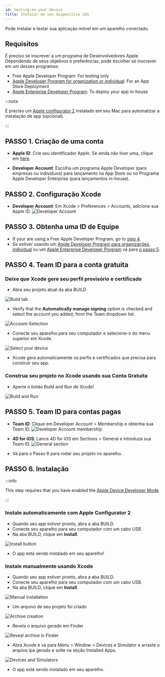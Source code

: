 ```yaml
---
id: testing-on-your-device
title: Instalar em seu dispositivo iOS
---
```


Pode instalar e testar sua aplicação móvel em um aparelho conectado.


## Requisitos

É preciso se inscrever a um programa de Desenvolvedores Apple. Dependendo de seus objetivos e preferências, pode escolher se inscrever em um desses programas:

* Free Apple Developer Program: For testing only
* [Apple Developer Program for organization or individual](https://developer.apple.com/programs/enroll/): For an App Store Deployment
* [Apple Enterprise Developer Program](https://developer.apple.com/programs/enterprise/): To deploy your app in-house


:::nota

É preciso um [Apple configurator 2](https://itunes.apple.com/us/app/apple-configurator-2/id1037126344) instalado em seu Mac para automatizar a instalação de app (opcional).

:::


## PASSO 1. Criação de uma conta

* **Apple ID**: Crie seu identificador Apple. Se ainda não tiver uma, clique em [here](https://appleid.apple.com/account#!&page=create).

* **Developer Account**: Escolha um programa Apple Developer (para empresas ou indivíduos) para lançamento na App Store ou no Programa Apple Developer Enterprise (para lançamentos in-house).

## PASSO 2. Configuração Xcode

* **Developer Account**: Em Xcode > Preferences > Accounts, adicione sua Apple ID. ![Developer Account](img/Developer-Account-4D-for-iOS.png)

## PASSO 3. Obtenha uma ID de Equipe

* If your are using a Free Apple Developer Program, go to [step 4](#step-4-team-id-for-free-account).
* Se estiver usando um [Apple Developer Program para organizações](../tutorials/developer-program/register-apple-developer-program-organization), [individual](../tutorials/developer-program/register-apple-developer-program-individual) ou um [Apple Enterprise Developer Program](../tutorials/developer-program/register-apple-developer-enterprise-program) vá para [o passo 5](#step-5-team-id-for-paid-subscription-account).

## PASSO 4. Team ID para a conta gratuita

### Deixe que Xcode gere seu perfil provisório e certificado

* Abra seu projeto atual da aba BUILD

![Build tab](img/Open-your-project-Xcode-4D-for-iOS.png)

* Verify that the **Automatically manage signing** option is checked and select the account you added, from the Team dropdown list.

![Account-Selection](img/account-Selection-Free-Account.png)

* Conecte seu aparelho para seu computador e selecione-o do menu superior em Xcode.

![Select your device](img/select-device-Free-Account.png)

* Xcode gera automaticamente os perfis e certificados que precisa para construir seu app.

### Construa seu projeto no Xcode usando sua Conta Gratuita

* Aperte o botão Build and Run de Xcode!

![Build and Run](img/Build-Run-Free-Account.png)

## PASSO 5. Team ID para contas pagas

* **Team ID**: Clique em Developer Account > Membership e obtenha sua Team ID. ![Developer Account membership](img/Team-ID-4D-for-iOS.png)

* **4D for iOS**: Lance 4D for iOS em Sections > General e introduza sua Team ID. ![General section](img/Team-ID-General-Section-4D-for-iOS.png)

* Vá para o Passo 6 para rodar seu projeto no aparelho.

## PASSO 6. Instalação


:::info

This step requires that you have enabled the [Apple Device Developer Mode](../../getting-started/requirements.md#apple-device-developer-mode).

:::

### Instale automaticamente com Apple Configurator 2

* Quando seu app estiver pronto, abra a aba BUILD.
* Conecte seu aparelho para seu computador com um cabo USB.
* Na aba BUILD, clique em **Install**.

![Install button](img/Install-button-build-tab-4D-for-iOS.png)

* O app está sendo instalado em seu aparelho!

### Instale manualmente usando Xcode

* Quando seu app estiver pronto, abra a aba BUILD.
* Conecte seu aparelho para seu computador com um cabo USB.
* Na aba BUILD, clique em **Install**.

![Manual installation](img/Manual-installation-4D-for-iOS.png)

* Um arquivo de seu projeto foi criado

![Archive creation](img/Archive-creation.png)

* Revela o arquivo gerado em Finder

![Reveal archive in Finder](img/Reveal-archive-in-Finder.png)

* Abra Xcode e vá para Menu > Window > Devices e Simulator e arraste o arquivo ipa gerado e solte na seção Installed Apps.

![Devices and Simulators](img/Devices-and-Simulators-4D-for-iOS.png)

* O app está sendo instalado em seu aparelho.





